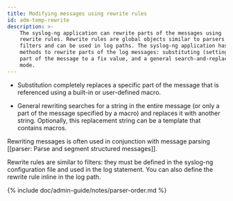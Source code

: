 ```yaml
---
title: Modifying messages using rewrite rules
id: adm-temp-rewrite
description: >-
    The syslog-ng application can rewrite parts of the messages using
    rewrite rules. Rewrite rules are global objects similar to parsers and
    filters and can be used in log paths. The syslog-ng application has two
    methods to rewrite parts of the log messages: substituting (setting) a
    part of the message to a fix value, and a general search-and-replace
    mode.
---
```


- Substitution completely replaces a specific part of the message that
    is referenced using a built-in or user-defined macro.

- General rewriting searches for a string in the entire message (or
    only a part of the message specified by a macro) and replaces it
    with another string. Optionally, this replacement string can be a
    template that contains macros.

Rewriting messages is often used in conjunction with message parsing
[[parser: Parse and segment structured messages]].

Rewrite rules are similar to filters: they must be defined in the
syslog-ng configuration file and used in the log statement. You can also
define the rewrite rule inline in the log path.

{% include doc/admin-guide/notes/parser-order.md %}
